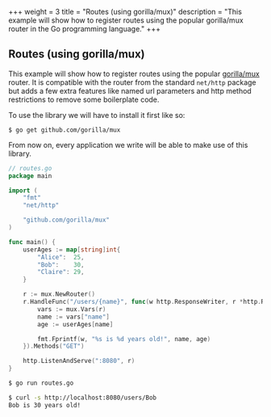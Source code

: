 +++
weight = 3
title = "Routes (using gorilla/mux)"
description = "This example will show how to register routes using the popular gorilla/mux router in the Go programming language."
+++

## Routes (using gorilla/mux)

This example will show how to register routes using the popular <a target="_blank" href="https://github.com/gorilla/mux">gorilla/mux</a> router.
It is compatible with the router from the standard `net/http` package but adds a few extra features like named url parameters and http method restrictions to remove some boilerplate code.

To use the library we will have to install it first like so:

`$ go get github.com/gorilla/mux`

From now on, every application we write will be able to make use of this library.

``` go
// routes.go
package main

import (
	"fmt"
	"net/http"

	"github.com/gorilla/mux"
)

func main() {
	userAges := map[string]int{
		"Alice":  25,
		"Bob":    30,
		"Claire": 29,
	}

	r := mux.NewRouter()
	r.HandleFunc("/users/{name}", func(w http.ResponseWriter, r *http.Request) {
		vars := mux.Vars(r)
		name := vars["name"]
		age := userAges[name]

		fmt.Fprintf(w, "%s is %d years old!", name, age)
	}).Methods("GET")

	http.ListenAndServe(":8080", r)
}
```
``` sh
$ go run routes.go

$ curl -s http://localhost:8080/users/Bob
Bob is 30 years old!
```
